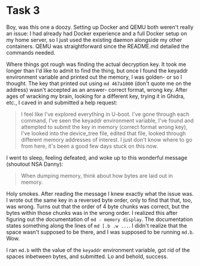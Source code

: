 # Task 3

Boy, was this one a doozy. Setting up Docker and QEMU both weren't really an issue: I had already had Docker experience and a full Docker setup on my home server, so I just used the existing daemon alongside my other containers. QEMU was straightforward since the README.md detailed the commands needed.

Where things got rough was finding the actual decryption key. It took me longer than I'd like to admit to find the thing, but once I found the keyaddr environment variable and printed out the memory, I was golden- or so I thought. The key that printed out using `md 467a1000` (don't quote me on the address) wasn't accepted as an answer- correct format, wrong key. After ages of wracking my brain, looking for a different key, trying it in Ghidra, etc., I caved in and submitted a help request:

> I feel like I've explored everything in U-boot. I've gone through each command, I've seen the keyaddr environment variable, I've found and attempted to submit the key in memory (correct format wrong key), I've looked into the device_tree file, edited that file, looked through different memory addresses of interest. I just don't know where to go from here, it's been a good few days stuck on this now.

I went to sleep, feeling defeated, and woke up to this wonderful message (shoutout NSA Danny):

> When dumping memory, think about how bytes are laid out in memory.

Holy smokes. After reading the message I knew exactly what the issue was. I wrote out the same key in a reversed byte order, only to find that that, too, was wrong. Turns out that the order of 4 byte chunks was correct, but the bytes within those chunks was in the wrong order. I realized this after figuring out the documentation of `md - memory display`. The documentation states something along the lines of `md [.b .w ...`. I didn't realize that the space wasn't supposed to be there, and I was supposed to be running `md.b`. Wow.

I ran `md.b` with the value of the `keyaddr` environment variable, got rid of the spaces inbetween bytes, and submitted. Lo and behold, success.